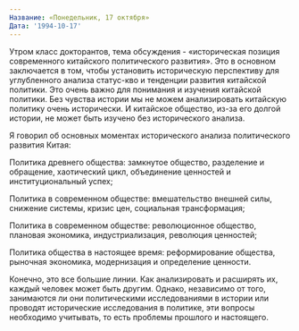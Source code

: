 ```yaml
---
Название: «Понедельник, 17 октября»
Дата: '1994-10-17'
---
```


Утром класс докторантов, тема обсуждения - «историческая позиция современного китайского политического развития». Это в основном заключается в том, чтобы установить историческую перспективу для углубленного анализа статус-кво и тенденции развития китайской политики. Это очень важно для понимания и изучения китайской политики. Без чувства истории мы не можем анализировать китайскую политику очень исторически. И китайское общество, из-за его долгой истории, не может быть изучено без исторического анализа.

Я говорил об основных моментах исторического анализа политического развития Китая:

Политика древнего общества: замкнутое общество, разделение и обращение, хаотический цикл, объединение ценностей и институциональный успех;

Политика в современном обществе: вмешательство внешней силы, снижение системы, кризис цен, социальная трансформация;

Политика в современном обществе: революционное общество, плановая экономика, индустриализация, революция ценностей;

Политика общества в настоящее время: реформирование общества, рыночная экономика, модернизация и определение ценности.

Конечно, это все большие линии. Как анализировать и расширять их, каждый человек может быть другим. Однако, независимо от того, занимаются ли они политическими исследованиями в истории или проводят исторические исследования в политике, эти вопросы необходимо учитывать, то есть проблемы прошлого и настоящего.


